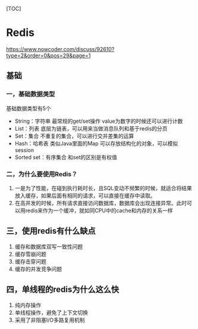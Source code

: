[TOC]

# Redis

https://www.nowcoder.com/discuss/92610?type=2&order=0&pos=29&page=1

## 基础

### 一，基础数据类型

基础数据类型有5个

- String：字符串 最常规的get/set操作 value为数字的时候还可以进行计数
- List：列表 底层为链表，可以用来当做消息队列和基于redis的分页
- Set：集合 不重复的集合，可以进行交并差集的运算
- Hash：哈希表 类似Java里面的Map 可以存放结构化的对象，可以模拟session
- Sorted set：有序集合 和set的区别是有权值 

### 二，为什么要使用Redis？

1. 一是为了性能，在碰到执行耗时长，且SQL变动不频繁的时候，就适合将结果放入缓存，如果后面有相同的请求，可以直接在缓存中读取。
2. 在高并发的时候，所有请求直接访问数据库，数据库会出现连接异常。此时可以用redis来作为一个缓冲，就如同CPU中的cache和内存的关系一样

## 三，使用redis有什么缺点

1. 缓存和数据库双写一致性问题
2. 缓存雪崩问题
3. 缓存击穿问题
4. 缓存的并发竞争问题

## 四，单线程的redis为什么这么快

1. 纯内存操作
2. 单线程操作，避免了上下文切换
3. 采用了非阻塞I/O多路复用机制

